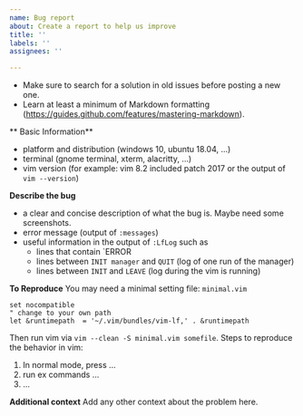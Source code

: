 ```yaml
---
name: Bug report
about: Create a report to help us improve
title: ''
labels: ''
assignees: ''

---
```


* Make sure to search for a solution in old issues before posting a new one.
* Learn at least a minimum of Markdown formatting (https://guides.github.com/features/mastering-markdown).

** Basic Information**
- platform and distribution (windows 10, ubuntu 18.04, ...)
- terminal (gnome terminal, xterm, alacritty, ...)
- vim version (for example: vim 8.2 included patch 2017 or the output of `vim --version`)

**Describe the bug**
- a clear and concise description of what the bug is. Maybe need some screenshots.
- error message (output of `:messages`)
- useful information in the output of `:LfLog` such as
  - lines that contain `ERROR
  - lines between `INIT manager` and `QUIT` (log of one run of the manager)
  - lines between `INIT` and `LEAVE` (log during the vim is running)

**To Reproduce**
You may need a minimal setting file: `minimal.vim`
```vim
set nocompatible
" change to your own path
let &runtimepath  = '~/.vim/bundles/vim-lf,' . &runtimepath
```
Then run vim via `vim --clean -S minimal.vim somefile`.
Steps to reproduce the behavior in vim:
1. In normal mode, press ...
2. run ex commands ...
3. ...

**Additional context**
Add any other context about the problem here.
